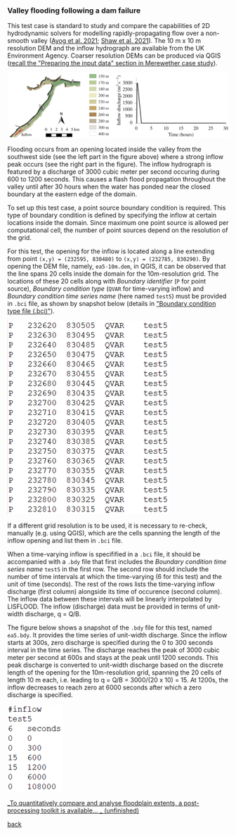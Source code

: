### Valley flooding following a dam failure

This test case is standard to study and compare the capabilities of 2D hydrodynamic solvers for modelling rapidly-propagating flow over a non-smooth valley ([Ayog et al. 2021](https://www.sciencedirect.com/science/article/abs/pii/S0022169420313858); [Shaw et al. 2021](https://gmd.copernicus.org/preprints/gmd-2020-340/)). The 10 m x 10 m resolution DEM and the inflow hydrograph are available from the UK Environment Agency. Coarser resolution DEMs can be produced via QGIS ([recall the "Preparing the input data" section in Merewether case study](/Merewether2.md)).


![Image](/Figures/Fig_7G.jpg)


Flooding occurs from an opening located inside the valley from the southwest side (see the left part in the figure above) where a strong inflow peak occurs (see the right part in the figure). The inflow hydrograph is featured by a discharge of 3000 cubic meter per second occuring during 600 to 1200 seconds. This causes a flash flood propagation throughout the valley until after 30 hours when the water has ponded near the closed boundary at the eastern edge of the domain.

To set up this test case, a point source boundary condition is required. This type of boundary condition is defined by specifying the inflow at certain locations inside the domain. Since maximum one point source is allowed per computational cell, the number of point sources depend on the resolution of the grid. 

For this test, the opening for the inflow is located along a line extending from point `(x,y) = (232595, 830480)` to `(x,y) = (232785, 830290)`. By opening the DEM file, namely, `ea5-10m.dem`, in QGIS, it can be observed that the line spans 20 cells inside the domain for the 10m-resolution grid. The locations of these 20 cells along with _Boundary identifier_ (`P` for point source), _Boundary condition type_ (`QVAR` for time-varying inflow) and _Boundary condition time series name_ (here named `test5`) must be provided in `.bci` file, as shown by snapshot below (details in ["Boundary condition type file (.bci)"](https://www.seamlesswave.com/Merewether1-2.html)). 

![image](/Figures/ea5_1.PNG)

If a different grid resolution is to be used, it is necessary to re-check, manually (e.g. using QGIS), which are the cells spanning the length of the inflow opening and list them in `.bci` file. 


When a time-varying inflow is specifified in a `.bci` file, it should be accompanied with a `.bdy` file that first includes the _Boundary condition time series name_ `test5` in the first row. The second row should include the number of time intervals at which the time-varying (6 for this test) and the unit of time (seconds). The rest of the rows lists the time-varying inflow discharge (first column) alongside its time of occurence (second column). The inflow data between these intervals will be linearly interpolated by LISFLOOD. The inflow (discharge) data must be provided in terms of unit-width discharge, q = Q/B. 


The figure below shows a snapshot of the `.bdy` file for this test, named `ea5.bdy`. It provides the time series of unit-width discharge. Since the inflow starts at 300s, zero discharge is specified during the 0 to 300 seconds interval in the time series. The discharge reaches the peak of 3000 cubic meter per second at 600s and stays at the peak until 1200 seconds. This peak discharge is converted to unit-width discharge based on the discrete length of the opening for the 10m-resolution grid, spanning the 20 cells of length 10 m each, i.e. leading to q = Q/B = 3000/(20 x 10) = 15. At 1200s, the inflow decreases to reach zero at 6000 seconds after which a zero discharge is specified.


![image](/Figures/ea5_2.PNG)


[_To quantitatively compare and analyse floodplain extents, a post-processing toolkit is available… _ (unfinished)](/metrics.md)



[back](/LISFLOOD8.0.md)
